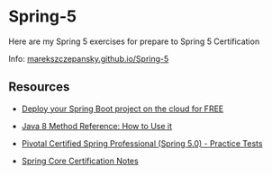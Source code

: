 # Spring-5

Here are my Spring 5 exercises for prepare to Spring 5 Certification

Info: [marekszczepansky.github.io/Spring-5](https://marekszczepansky.github.io/Spring-5)

## Resources

- [Deploy your Spring Boot project on the cloud for FREE](https://medium.com/@ryanyuliu/deploy-your-spring-boot-project-properly-for-free-66ae38012698)

- [Java 8 Method Reference: How to Use it](https://www.codementor.io/eh3rrera/using-java-8-method-reference-du10866vx)

- [Pivotal Certified Spring Professional (Spring 5.0) - Practice Tests](http://itestjava.com/java-certification-practice-tests/product/enter.do?product=SPRING-CORE50)
- [Spring Core Certification Notes](https://github.com/vojtechruz/spring-core-cert-notes-4.2/blob/master/Spring%20Core%20Certification%20Notes%204.2.md)
